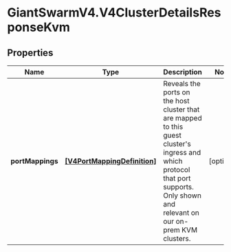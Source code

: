 # GiantSwarmV4.V4ClusterDetailsResponseKvm

## Properties
Name | Type | Description | Notes
------------ | ------------- | ------------- | -------------
**portMappings** | [**[V4PortMappingDefinition]**](V4PortMappingDefinition.md) | Reveals the ports on the host cluster that are mapped to this guest cluster&#39;s ingress and which protocol that port supports. Only shown and relevant on our on-prem KVM clusters.  | [optional] 


